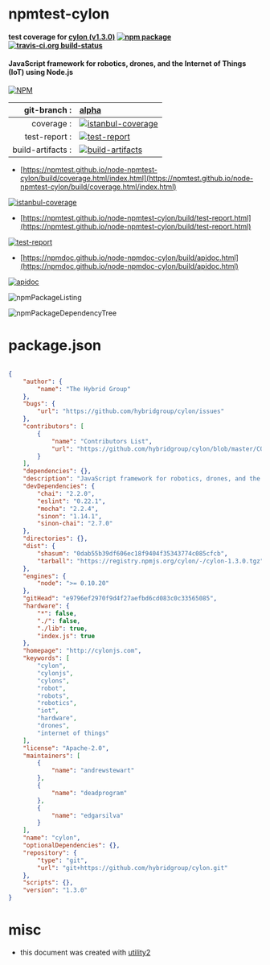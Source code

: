 # npmtest-cylon

#### test coverage for  [cylon (v1.3.0)](http://cylonjs.com)  [![npm package](https://img.shields.io/npm/v/npmtest-cylon.svg?style=flat-square)](https://www.npmjs.org/package/npmtest-cylon) [![travis-ci.org build-status](https://api.travis-ci.org/npmtest/node-npmtest-cylon.svg)](https://travis-ci.org/npmtest/node-npmtest-cylon)

#### JavaScript framework for robotics, drones, and the Internet of Things (IoT) using Node.js

[![NPM](https://nodei.co/npm/cylon.png?downloads=true&downloadRank=true&stars=true)](https://www.npmjs.com/package/cylon)

| git-branch : | [alpha](https://github.com/npmtest/node-npmtest-cylon/tree/alpha)|
|--:|:--|
| coverage : | [![istanbul-coverage](https://npmtest.github.io/node-npmtest-cylon/build/coverage.badge.svg)](https://npmtest.github.io/node-npmtest-cylon/build/coverage.html/index.html)|
| test-report : | [![test-report](https://npmtest.github.io/node-npmtest-cylon/build/test-report.badge.svg)](https://npmtest.github.io/node-npmtest-cylon/build/test-report.html)|
| build-artifacts : | [![build-artifacts](https://npmtest.github.io/node-npmtest-cylon/glyphicons_144_folder_open.png)](https://github.com/npmtest/node-npmtest-cylon/tree/gh-pages/build)|

- [https://npmtest.github.io/node-npmtest-cylon/build/coverage.html/index.html](https://npmtest.github.io/node-npmtest-cylon/build/coverage.html/index.html)

[![istanbul-coverage](https://npmtest.github.io/node-npmtest-cylon/build/screenCapture.buildCi.browser.%252Ftmp%252Fbuild%252Fcoverage.lib.html.png)](https://npmtest.github.io/node-npmtest-cylon/build/coverage.html/index.html)

- [https://npmtest.github.io/node-npmtest-cylon/build/test-report.html](https://npmtest.github.io/node-npmtest-cylon/build/test-report.html)

[![test-report](https://npmtest.github.io/node-npmtest-cylon/build/screenCapture.buildCi.browser.%252Ftmp%252Fbuild%252Ftest-report.html.png)](https://npmtest.github.io/node-npmtest-cylon/build/test-report.html)

- [https://npmdoc.github.io/node-npmdoc-cylon/build/apidoc.html](https://npmdoc.github.io/node-npmdoc-cylon/build/apidoc.html)

[![apidoc](https://npmdoc.github.io/node-npmdoc-cylon/build/screenCapture.buildCi.browser.%252Ftmp%252Fbuild%252Fapidoc.html.png)](https://npmdoc.github.io/node-npmdoc-cylon/build/apidoc.html)

![npmPackageListing](https://npmtest.github.io/node-npmtest-cylon/build/screenCapture.npmPackageListing.svg)

![npmPackageDependencyTree](https://npmtest.github.io/node-npmtest-cylon/build/screenCapture.npmPackageDependencyTree.svg)



# package.json

```json

{
    "author": {
        "name": "The Hybrid Group"
    },
    "bugs": {
        "url": "https://github.com/hybridgroup/cylon/issues"
    },
    "contributors": [
        {
            "name": "Contributors List",
            "url": "https://github.com/hybridgroup/cylon/blob/master/CONTRIBUTORS.markdown"
        }
    ],
    "dependencies": {},
    "description": "JavaScript framework for robotics, drones, and the Internet of Things (IoT) using Node.js",
    "devDependencies": {
        "chai": "2.2.0",
        "eslint": "0.22.1",
        "mocha": "2.2.4",
        "sinon": "1.14.1",
        "sinon-chai": "2.7.0"
    },
    "directories": {},
    "dist": {
        "shasum": "0dab55b39df606ec18f9404f35343774c085cfcb",
        "tarball": "https://registry.npmjs.org/cylon/-/cylon-1.3.0.tgz"
    },
    "engines": {
        "node": ">= 0.10.20"
    },
    "gitHead": "e9796ef2970f9d4f27aefbd6cd083c0c33565085",
    "hardware": {
        "*": false,
        "./": false,
        "./lib": true,
        "index.js": true
    },
    "homepage": "http://cylonjs.com",
    "keywords": [
        "cylon",
        "cylonjs",
        "cylons",
        "robot",
        "robots",
        "robotics",
        "iot",
        "hardware",
        "drones",
        "internet of things"
    ],
    "license": "Apache-2.0",
    "maintainers": [
        {
            "name": "andrewstewart"
        },
        {
            "name": "deadprogram"
        },
        {
            "name": "edgarsilva"
        }
    ],
    "name": "cylon",
    "optionalDependencies": {},
    "repository": {
        "type": "git",
        "url": "git+https://github.com/hybridgroup/cylon.git"
    },
    "scripts": {},
    "version": "1.3.0"
}
```



# misc
- this document was created with [utility2](https://github.com/kaizhu256/node-utility2)
